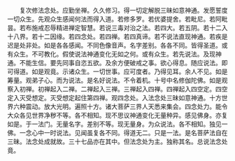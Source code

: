 <!-- { "loadSidebar": true } -->
　　复次修法念处。应勤坐禅。久久修习。得一切定解脱三昧如意神通。发愿誓度一切众生。先观众生感闻何法而得入道。若修多罗。若优婆提舍。若毗尼。若阿毗昙。若布施戒忍辱精进禅定智慧。若说三毒对治之法。若四大。若五阴。若十二入十八界。若十二因缘。若四念处。若四禅。若四真谛。若不说法直现神通。若疾是迟是处非处。如是各各感闻。不同色像音声。名字差别。各各不同。皆得圣道。或有众生。不可教化。假使说法神通变化无如之何。或有众生。若先说法。及现神通。不能生信。要先同事自恣五欲。及余方便破戒之事。欲心得息。随应说法。即可得道。如是观竟。示诸众生。一切世事。应可度者。乃得见耳。余人不见。如是筹量。观弟子心。而为说法。是名好说法。不令着机。十号中名修伽陀佛。如是观察入初禅。初禅起入二禅。二禅起入三禅。三禅起入四禅。四禅起入四空定。四空定入灭受想定。灭受想定起住第四禅。观四念处。入法念处三昧如意神通。十方世界六种震动。放大光明。遍照十方。诸大菩萨三界人天悉来集会。四念处力。能令大众各见世界净秽不等。各不相知。现不思议神通变化无量种异。感见佛身。亦复如是。于一法门。无量名字。差别不等。现无量身。为众说法。各不相知。独见一佛。一念心中一时说法。见闻虽复各不同。得道无二。只是一法。是名菩萨法自在三昧。法念处成就故。三十七品亦在其中。但法念处为主。独称其名。总说法念处竟。
